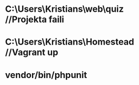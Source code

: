 # C:\Users\Kristians\web\quiz  //Projekta faili

# C:\Users\Kristians\Homestead //Vagrant up

 # vendor/bin/phpunit
